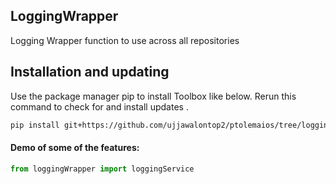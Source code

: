 ## LoggingWrapper



Logging Wrapper function to use across all repositories

## Installation and updating
Use the package manager pip to install Toolbox like below. 
Rerun this command to check for and install  updates .
```bash
pip install git+https://github.com/ujjawalontop2/ptolemaios/tree/logging
```


#### Demo of some of the features:
```python
from loggingWrapper import loggingService

``````
